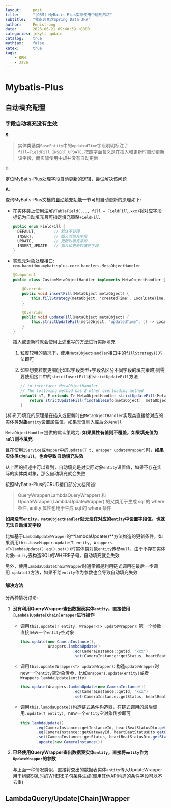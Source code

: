 ```yaml
---
layout:     post
title:      "[ORM] MyBatis-Plus实际使用中碰到的坑"
subtitle:   "我永远喜欢Spring Data JPA"
author:     Penistrong
date:       2023-06-21 09:40:39 +0800
categories: jekyll update
catalog:    true
mathjax:    false
katex:      true
tags:
    - ORM
    - Java
---
```


# Mybatis-Plus

## 自动填充配置

### 字段自动填充没有生效

**S**:

> 实体类基类`BaseEntity`中的`updatedTime`字段明明标注了`fill=FieldFill.INSERT_UPDATE`, 按照字面含义是在插入和更新时自动更新该字段，而实际使用中却并没有自动更新

**T**:

定位MyBatis-Plus处理字段自动更新的逻辑，尝试解决该问题

**A**:
  
查询MyBatis-Plus文档的[自动填充功能](https://baomidou.com/pages/4c6bcf/)一节可知自动更新的原理如下:

- 在实体类上使用注解`@TableField(..., fill = FieldFill.xxx)`将对应字段标记为自动填充且可指定填充策略`FieldFill`

  ```java
  public enum FieldFill {
    DEFAULT,        // 默认不处理
    INSERT,         // 插入时填充字段
    UPDATE,         // 更新时填充字段
    INSERT_UPDATE   // 插入和更新时填充字段
  }
  ```

- 实现元对象处理接口: `com.baomidou.mybatisplus.core.handlers.MetaObjectHandler`

  ```java
  @Component
  public class CustomMetaObjectHandler implements MetaObjectHandler {

      @Override
      public void insertFill(MetaObject metaObject) {
          this.fillStrategy(metaObject, 'createdTime', LocalDateTime.now());
      }

      @Override
      public void updateFill(MetaObject metaObject) {
          this.strictUpdateFill(metaObject, "updatedTime", () -> LocalDateTime.now(), LocalDateTime.class);
      }
  }
  ```

  插入或更新时就会使用上述重写的方法进行实际填充
  
  1. 粒度较粗的情况下，使用`MetaObjectHandler`接口中的`fillStrategy()`方法即可

  2. 如果想要粒度更细(比如以字段类型+字段名区分不同字段的填充策略)则需要使用接口中的`strictInsertFill`和`strictUpdateFill`方法

     ```java
     // in interface: MetaObjectHandler 
     // The following method has 2 other overloading method 
     default <T, E extends T> MetaObjectHandler strictUpdateFill(MetaObject metaObject, String fieldName, Supplier<E> fieldVal, Class<T> fieldType) {
         return strictUpdateFill(findTableInfo(metaObject), metaObject, Collections.singletonList(StrictFill.of(fieldName, fieldVal, fieldType)));
     }
     ```

(*坑来了*)填充的原理是在插入或更新时由`MetaObjectHandler`实现类直接给对应的实体类**对象**`entity`设置属性值，如果无值则入库后必为`null`

`MetaObjectHandler`提供的默认策略为: **如果属性有值则不覆盖，如果填充值为`null`则不填充**

且在使用`IService`或`Mapper`中的`update(T t, Wrapper updateWrapper)`时，**如果实体类`t`为`null`，也会导致自动填充失效**

从上面的描述中可以看到，自动填充是对实际对象`entity`设置值，如果不存在实际的实体类对象，那么自动填充就会失败

按照MyBatis-Plus的CRUD接口部分文档所述:

> QueryWrapper(LambdaQueryWrapper) 和 UpdateWrapper(LambdaUpdateWrapper) 的父类用于生成 sql 的 where 条件, entity 属性也用于生成 sql 的 where 条件

**如果没有`entity`，`MetaObjectHandler`就无法在对应的`entity`中设置字段值，也就无法自动填充字段**

比如基于`LambdaUpdateWrapper`的**lambdaUpdate()**方法构造的更新条件，如果调用`this.baseMapper.update(T entity, Wrappers.<T>lambdaUpdate().eq().set())`时实体类对象`entity`传参`null`，由于不存在实体对象`entity`去构造SQL的WHERE子句，自动填充就会失效

另外，使用`LambdaUpdateChainWrapper`时通常都是利用链式调用在最后一步调用`.update()`方法，如果不给`entity`作为参数也会导致自动填充失效

#### 解决方法

分两种情况讨论:

1. **没有利用QueryWrapper查出数据表实体`entity`，直接使用`[Lambda]Update[Chain]Wrapper`进行操作**

   - 调用`this.update(T entity, Wrapper<T> updateWrapper)`: 第一个参数直接new一个`entity`空对象
  
     ```java
     this.update(new CameraInstance(),
                 Wrappers.lambdaUpdate()
                            .eq(CameraInstance::getId, "xxx")
                            .set(CameraInstance::getStatus, heartBeatStatusDto.getStatus()))
     ```

   - 调用`this.update(Wrapper<T> updateWrapper)`: 构造`updateWrapper`时new一个`entity`空对象传参，比如`Wrappers.update(entity)`或者`Wrappers.lambdaUpdate(entity)`

     ```java
     this.update(Wrappers.lambdaUpdate(new CameraInstance())
                            .eq(CameraInstance::getId, "xxx")
                            .set(CameraInstance::getStatus, heartBeatStatusDto.getStatus()))
     ```

   - 调用`this.lambdaUpdate()`构造链式条件构造器，在链式调用的最后调用`.update(T entity)`，new一个`entity`空对象传参即可

     ```java
     this.lambdaUpdate()
            .eq(CameraInstance::getInstanceId, heartBeatStatusDto.getInstanceId())
            .eq(CameraInstance::getGatewayId, heartBeatStatusDto.getGatewayId())
            .set(CameraInstance::getStatus, heartBeatStatusDto.getStatus())
            .update(new CameraInstance())
     ```

2. **已经使用QueryWrapper查出数据表实体`entity`，直接将`entity`作为`UpdateWrapper`的参数**

   与上面一种情况类似，直接将查出的数据表实体`entity`传入UpdateWrapper用于组装SQL时的WHERE子句条件生成(调用其他API构造的条件字段可以不去重)

## LambdaQuery/Update[Chain]Wrapper
